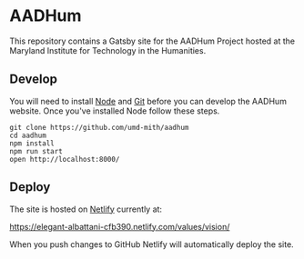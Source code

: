 # AADHum

This repository contains a Gatsby site for the AADHum Project hosted at the Maryland Institute for Technology in the Humanities.

## Develop

You will need to install [Node] and [Git] before you can develop the AADHum website. Once you've installed Node follow these steps.

    git clone https://github.com/umd-mith/aadhum
    cd aadhum
    npm install
    npm run start
    open http://localhost:8000/

## Deploy

The site is hosted on [Netlify] currently at:

https://elegant-albattani-cfb390.netlify.com/values/vision/

When you push changes to GitHub Netlify will automatically deploy the site.

[Node]: https://nodejs.org
[Git]: https://git-scm.org
[Netlify]: https://www.netlify.com/